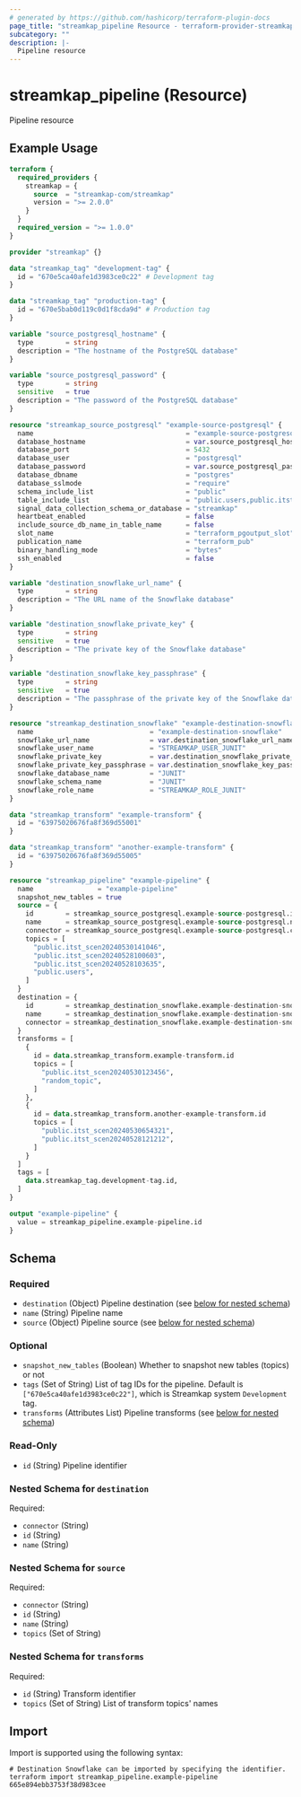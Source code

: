 ```yaml
---
# generated by https://github.com/hashicorp/terraform-plugin-docs
page_title: "streamkap_pipeline Resource - terraform-provider-streamkap"
subcategory: ""
description: |-
  Pipeline resource
---
```


# streamkap_pipeline (Resource)

Pipeline resource

## Example Usage

```terraform
terraform {
  required_providers {
    streamkap = {
      source  = "streamkap-com/streamkap"
      version = ">= 2.0.0"
    }
  }
  required_version = ">= 1.0.0"
}

provider "streamkap" {}

data "streamkap_tag" "development-tag" {
  id = "670e5ca40afe1d3983ce0c22" # Development tag
}

data "streamkap_tag" "production-tag" {
  id = "670e5bab0d119c0d1f8cda9d" # Production tag
}

variable "source_postgresql_hostname" {
  type        = string
  description = "The hostname of the PostgreSQL database"
}

variable "source_postgresql_password" {
  type        = string
  sensitive   = true
  description = "The password of the PostgreSQL database"
}

resource "streamkap_source_postgresql" "example-source-postgresql" {
  name                                      = "example-source-postgresql"
  database_hostname                         = var.source_postgresql_hostname
  database_port                             = 5432
  database_user                             = "postgresql"
  database_password                         = var.source_postgresql_password
  database_dbname                           = "postgres"
  database_sslmode                          = "require"
  schema_include_list                       = "public"
  table_include_list                        = "public.users,public.itst_scen20240528100603,public.itst_scen20240528103635,public.itst_scen20240530141046"
  signal_data_collection_schema_or_database = "streamkap"
  heartbeat_enabled                         = false
  include_source_db_name_in_table_name      = false
  slot_name                                 = "terraform_pgoutput_slot"
  publication_name                          = "terraform_pub"
  binary_handling_mode                      = "bytes"
  ssh_enabled                               = false
}

variable "destination_snowflake_url_name" {
  type        = string
  description = "The URL name of the Snowflake database"
}

variable "destination_snowflake_private_key" {
  type        = string
  sensitive   = true
  description = "The private key of the Snowflake database"
}

variable "destination_snowflake_key_passphrase" {
  type        = string
  sensitive   = true
  description = "The passphrase of the private key of the Snowflake database"
}

resource "streamkap_destination_snowflake" "example-destination-snowflake" {
  name                             = "example-destination-snowflake"
  snowflake_url_name               = var.destination_snowflake_url_name
  snowflake_user_name              = "STREAMKAP_USER_JUNIT"
  snowflake_private_key            = var.destination_snowflake_private_key
  snowflake_private_key_passphrase = var.destination_snowflake_key_passphrase
  snowflake_database_name          = "JUNIT"
  snowflake_schema_name            = "JUNIT"
  snowflake_role_name              = "STREAMKAP_ROLE_JUNIT"
}

data "streamkap_transform" "example-transform" {
  id = "63975020676fa8f369d55001"
}

data "streamkap_transform" "another-example-transform" {
  id = "63975020676fa8f369d55005"
}

resource "streamkap_pipeline" "example-pipeline" {
  name                = "example-pipeline"
  snapshot_new_tables = true
  source = {
    id        = streamkap_source_postgresql.example-source-postgresql.id
    name      = streamkap_source_postgresql.example-source-postgresql.name
    connector = streamkap_source_postgresql.example-source-postgresql.connector
    topics = [
      "public.itst_scen20240530141046",
      "public.itst_scen20240528100603",
      "public.itst_scen20240528103635",
      "public.users",
    ]
  }
  destination = {
    id        = streamkap_destination_snowflake.example-destination-snowflake.id
    name      = streamkap_destination_snowflake.example-destination-snowflake.name
    connector = streamkap_destination_snowflake.example-destination-snowflake.connector
  }
  transforms = [
    {
      id = data.streamkap_transform.example-transform.id
      topics = [
        "public.itst_scen20240530123456",
        "random_topic",
      ]
    },
    {
      id = data.streamkap_transform.another-example-transform.id
      topics = [
        "public.itst_scen20240530654321",
        "public.itst_scen20240528121212",
      ]
    }
  ]
  tags = [
    data.streamkap_tag.development-tag.id,
  ]
}

output "example-pipeline" {
  value = streamkap_pipeline.example-pipeline.id
}
```

<!-- schema generated by tfplugindocs -->
## Schema

### Required

- `destination` (Object) Pipeline destination (see [below for nested schema](#nestedatt--destination))
- `name` (String) Pipeline name
- `source` (Object) Pipeline source (see [below for nested schema](#nestedatt--source))

### Optional

- `snapshot_new_tables` (Boolean) Whether to snapshot new tables (topics) or not
- `tags` (Set of String) List of tag IDs for the pipeline. Default is `["670e5ca40afe1d3983ce0c22"]`, which is Streamkap system `Development` tag.
- `transforms` (Attributes List) Pipeline transforms (see [below for nested schema](#nestedatt--transforms))

### Read-Only

- `id` (String) Pipeline identifier

<a id="nestedatt--destination"></a>
### Nested Schema for `destination`

Required:

- `connector` (String)
- `id` (String)
- `name` (String)


<a id="nestedatt--source"></a>
### Nested Schema for `source`

Required:

- `connector` (String)
- `id` (String)
- `name` (String)
- `topics` (Set of String)


<a id="nestedatt--transforms"></a>
### Nested Schema for `transforms`

Required:

- `id` (String) Transform identifier
- `topics` (Set of String) List of transform topics' names

## Import

Import is supported using the following syntax:

```shell
# Destination Snowflake can be imported by specifying the identifier.
terraform import streamkap_pipeline.example-pipeline 665e894ebb3753f38d983cee
```
